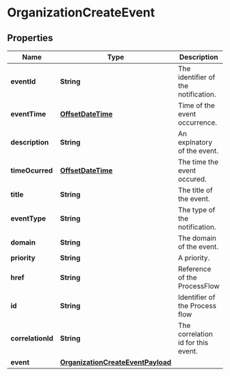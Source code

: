 # OrganizationCreateEvent

## Properties
Name | Type | Description | Notes
------------ | ------------- | ------------- | -------------
**eventId** | **String** | The identifier of the notification. |  [optional]
**eventTime** | [**OffsetDateTime**](OffsetDateTime.md) | Time of the event occurrence. |  [optional]
**description** | **String** | An explnatory of the event. |  [optional]
**timeOcurred** | [**OffsetDateTime**](OffsetDateTime.md) | The time the event occured. |  [optional]
**title** | **String** | The title of the event. |  [optional]
**eventType** | **String** | The type of the notification. |  [optional]
**domain** | **String** | The domain of the event. |  [optional]
**priority** | **String** | A priority. |  [optional]
**href** | **String** | Reference of the ProcessFlow |  [optional]
**id** | **String** | Identifier of the Process flow |  [optional]
**correlationId** | **String** | The correlation id for this event. |  [optional]
**event** | [**OrganizationCreateEventPayload**](OrganizationCreateEventPayload.md) |  |  [optional]
